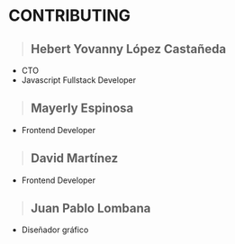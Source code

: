 # CONTRIBUTING

> ## Hebert Yovanny López Castañeda

* CTO
* Javascript Fullstack Developer

> ## Mayerly Espinosa

* Frontend Developer

> ## David Martínez

* Frontend Developer

> ## Juan Pablo Lombana

* Diseñador gráfico
